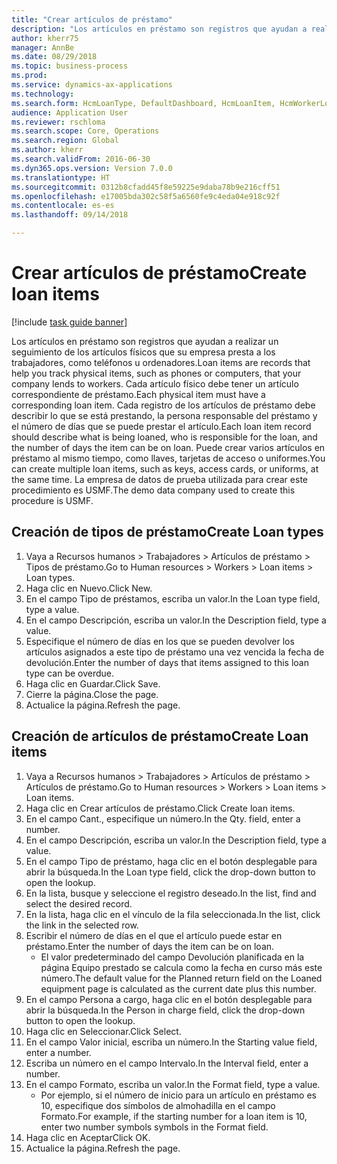 ```yaml
--- 
title: "Crear artículos de préstamo"
description: "Los artículos en préstamo son registros que ayudan a realizar un seguimiento de los artículos físicos que su empresa presta a los trabajadores, como teléfonos u ordenadores."
author: kherr75
manager: AnnBe
ms.date: 08/29/2018
ms.topic: business-process
ms.prod: 
ms.service: dynamics-ax-applications
ms.technology: 
ms.search.form: HcmLoanType, DefaultDashboard, HcmLoanItem, HcmWorkerLookUp
audience: Application User
ms.reviewer: rschloma
ms.search.scope: Core, Operations
ms.search.region: Global
ms.author: kherr
ms.search.validFrom: 2016-06-30
ms.dyn365.ops.version: Version 7.0.0
ms.translationtype: HT
ms.sourcegitcommit: 0312b8cfadd45f8e59225e9daba78b9e216cff51
ms.openlocfilehash: e17005bda302c58f5a6560fe9c4eda04e918c92f
ms.contentlocale: es-es
ms.lasthandoff: 09/14/2018

---
```

# <a name="create-loan-items"></a><span data-ttu-id="3c7a6-103">Crear artículos de préstamo</span><span class="sxs-lookup"><span data-stu-id="3c7a6-103">Create loan items</span></span>

[!include [task guide banner](../../includes/task-guide-banner.md)]

<span data-ttu-id="3c7a6-104">Los artículos en préstamo son registros que ayudan a realizar un seguimiento de los artículos físicos que su empresa presta a los trabajadores, como teléfonos u ordenadores.</span><span class="sxs-lookup"><span data-stu-id="3c7a6-104">Loan items are records that help you track physical items, such as phones or computers, that your company lends to workers.</span></span> <span data-ttu-id="3c7a6-105">Cada artículo físico debe tener un artículo correspondiente de préstamo.</span><span class="sxs-lookup"><span data-stu-id="3c7a6-105">Each physical item must have a corresponding loan item.</span></span> <span data-ttu-id="3c7a6-106">Cada registro de los artículos de préstamo debe describir lo que se está prestando, la persona responsable del préstamo y el número de días que se puede prestar el artículo.</span><span class="sxs-lookup"><span data-stu-id="3c7a6-106">Each loan item record should describe what is being loaned, who is responsible for the loan, and the number of days the item can be on loan.</span></span> <span data-ttu-id="3c7a6-107">Puede crear varios artículos en préstamo al mismo tiempo, como llaves, tarjetas de acceso o uniformes.</span><span class="sxs-lookup"><span data-stu-id="3c7a6-107">You can create multiple loan items, such as keys, access cards, or uniforms, at the same time.</span></span> <span data-ttu-id="3c7a6-108">La empresa de datos de prueba utilizada para crear este procedimiento es USMF.</span><span class="sxs-lookup"><span data-stu-id="3c7a6-108">The demo data company used to create this procedure is USMF.</span></span>


## <a name="create-loan-types"></a><span data-ttu-id="3c7a6-109">Creación de tipos de préstamo</span><span class="sxs-lookup"><span data-stu-id="3c7a6-109">Create Loan types</span></span>
1. <span data-ttu-id="3c7a6-110">Vaya a Recursos humanos > Trabajadores > Artículos de préstamo > Tipos de préstamo.</span><span class="sxs-lookup"><span data-stu-id="3c7a6-110">Go to Human resources > Workers > Loan items > Loan types.</span></span>
2. <span data-ttu-id="3c7a6-111">Haga clic en Nuevo.</span><span class="sxs-lookup"><span data-stu-id="3c7a6-111">Click New.</span></span>
3. <span data-ttu-id="3c7a6-112">En el campo Tipo de préstamos, escriba un valor.</span><span class="sxs-lookup"><span data-stu-id="3c7a6-112">In the Loan type field, type a value.</span></span>
4. <span data-ttu-id="3c7a6-113">En el campo Descripción, escriba un valor.</span><span class="sxs-lookup"><span data-stu-id="3c7a6-113">In the Description field, type a value.</span></span>
5. <span data-ttu-id="3c7a6-114">Especifique el número de días en los que se pueden devolver los artículos asignados a este tipo de préstamo una vez vencida la fecha de devolución.</span><span class="sxs-lookup"><span data-stu-id="3c7a6-114">Enter the number of days that items assigned to this loan type can be overdue.</span></span> 
6. <span data-ttu-id="3c7a6-115">Haga clic en Guardar.</span><span class="sxs-lookup"><span data-stu-id="3c7a6-115">Click Save.</span></span>
7. <span data-ttu-id="3c7a6-116">Cierre la página.</span><span class="sxs-lookup"><span data-stu-id="3c7a6-116">Close the page.</span></span>
8. <span data-ttu-id="3c7a6-117">Actualice la página.</span><span class="sxs-lookup"><span data-stu-id="3c7a6-117">Refresh the page.</span></span>

## <a name="create-loan-items"></a><span data-ttu-id="3c7a6-118">Creación de artículos de préstamo</span><span class="sxs-lookup"><span data-stu-id="3c7a6-118">Create Loan items</span></span>
1. <span data-ttu-id="3c7a6-119">Vaya a Recursos humanos > Trabajadores > Artículos de préstamo > Artículos de préstamo.</span><span class="sxs-lookup"><span data-stu-id="3c7a6-119">Go to Human resources > Workers > Loan items > Loan items.</span></span>
2. <span data-ttu-id="3c7a6-120">Haga clic en Crear artículos de préstamo.</span><span class="sxs-lookup"><span data-stu-id="3c7a6-120">Click Create loan items.</span></span>
3. <span data-ttu-id="3c7a6-121">En el campo Cant., especifique un número.</span><span class="sxs-lookup"><span data-stu-id="3c7a6-121">In the Qty. field, enter a number.</span></span>
4. <span data-ttu-id="3c7a6-122">En el campo Descripción, escriba un valor.</span><span class="sxs-lookup"><span data-stu-id="3c7a6-122">In the Description field, type a value.</span></span>
5. <span data-ttu-id="3c7a6-123">En el campo Tipo de préstamo, haga clic en el botón desplegable para abrir la búsqueda.</span><span class="sxs-lookup"><span data-stu-id="3c7a6-123">In the Loan type field, click the drop-down button to open the lookup.</span></span>
6. <span data-ttu-id="3c7a6-124">En la lista, busque y seleccione el registro deseado.</span><span class="sxs-lookup"><span data-stu-id="3c7a6-124">In the list, find and select the desired record.</span></span>
7. <span data-ttu-id="3c7a6-125">En la lista, haga clic en el vínculo de la fila seleccionada.</span><span class="sxs-lookup"><span data-stu-id="3c7a6-125">In the list, click the link in the selected row.</span></span>
8. <span data-ttu-id="3c7a6-126">Escribir el número de días en el que el artículo puede estar en préstamo.</span><span class="sxs-lookup"><span data-stu-id="3c7a6-126">Enter the number of days the item can be on loan.</span></span>
    * <span data-ttu-id="3c7a6-127">El valor predeterminado del campo Devolución planificada en la página Equipo prestado se calcula como la fecha en curso más este número.</span><span class="sxs-lookup"><span data-stu-id="3c7a6-127">The default value for the Planned return field on the Loaned equipment page is calculated as the current date plus this number.</span></span>  
9. <span data-ttu-id="3c7a6-128">En el campo Persona a cargo, haga clic en el botón desplegable para abrir la búsqueda.</span><span class="sxs-lookup"><span data-stu-id="3c7a6-128">In the Person in charge field, click the drop-down button to open the lookup.</span></span>
10. <span data-ttu-id="3c7a6-129">Haga clic en Seleccionar.</span><span class="sxs-lookup"><span data-stu-id="3c7a6-129">Click Select.</span></span>
11. <span data-ttu-id="3c7a6-130">En el campo Valor inicial, escriba un número.</span><span class="sxs-lookup"><span data-stu-id="3c7a6-130">In the Starting value field, enter a number.</span></span>
12. <span data-ttu-id="3c7a6-131">Escriba un número en el campo Intervalo.</span><span class="sxs-lookup"><span data-stu-id="3c7a6-131">In the Interval field, enter a number.</span></span>
13. <span data-ttu-id="3c7a6-132">En el campo Formato, escriba un valor.</span><span class="sxs-lookup"><span data-stu-id="3c7a6-132">In the Format field, type a value.</span></span>
    * <span data-ttu-id="3c7a6-133">Por ejemplo, si el número de inicio para un artículo en préstamo es 10, especifique dos símbolos de almohadilla en el campo Formato.</span><span class="sxs-lookup"><span data-stu-id="3c7a6-133">For example, if the starting number for a loan item is 10, enter two number symbols symbols in the Format field.</span></span>  
14. <span data-ttu-id="3c7a6-134">Haga clic en Aceptar</span><span class="sxs-lookup"><span data-stu-id="3c7a6-134">Click OK.</span></span>
15. <span data-ttu-id="3c7a6-135">Actualice la página.</span><span class="sxs-lookup"><span data-stu-id="3c7a6-135">Refresh the page.</span></span>


